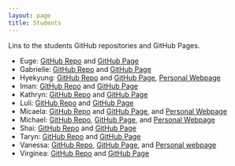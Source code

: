 ```yaml
---
layout: page
title: Students
---
```


Lins to the students GitHub repositories and GitHub Pages. 

- Euge:  [GitHub Repo](https://github.com/eugestumm/eugestumm.github.io) and [GitHub Page](https://eugestumm.github.io/)
- Gabrielle:  [GitHub Repo](https://github.com/gjeanlouis/gjeanlouis.github.io) and [GitHub Page](https://gjeanlouis.github.io)
- Hyekyung: [GitHub Repo](https://github.com/austraea/hyekyung) and [GitHub Page](https://austraea.github.io/hyekyung/), [Personal Webpage](https://austraea.github.io/)
- Iman:  [GitHub Repo](https://github.com/imangareeboo/imangareeboo.github.io) and [GitHub Page](https://imangareeboo.github.io/)
- Kathryn:  [GitHub Repo](https://github.com/kathrynesanford/kathrynesanford.github.io) and [GitHub Page](https://kathrynesanford.github.io/)
- Luli:  [GitHub Repo](https://github.com/lulischmader/lulischmader.github.io) and [GitHub Page](https://lulischmader.github.io/)
- Micaela: [GitHub Repo](https://github.com/mdonabella/ENG613) and [GitHub Page](https://mdonabella.github.io/ENG613), and [Personal Webpage](https://mdonabella.github.io/)
- Michael:  [GitHub Repo](https://github.com/mikesori.github.io), [GitHub Page](https://mikesori.github.io/portfolio), and [Personal Webpage](http://michaelsoriano.net/)
- Shai:  [GitHub Repo](https://github.com/shai-cohen/shai-cohen.github.io) and [GitHub Page](https://shai-cohen.github.io/)
- Taryn: [GitHub Repo](https://github.com/taryneliana/taryneliana.github.io) and [GitHub Page](https://taryneliana.github.io/)
- Vanessa: [GitHub Repo](https://github.com/vanessabcs/DH2023), [GitHub Page](https://vanessabcs.github.io/DH2023/), and [Personal webpage](https://vanessabcs.github.io/)
- Virginea:  [GitHub Repo](https://github.com/novackvirginea/novackvirginea.github.io) and [GitHub Page](https://novackvirginea.github.io/)
